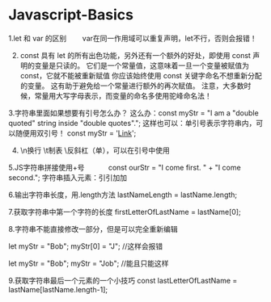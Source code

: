 # Javascript-Basics         
1.let 和 var 的区别       
var在同一作用域可以重复声明，let不行，否则会报错！

2. const 具有 let 的所有出色功能，另外还有一个额外的好处，即使用 const 声明的变量是只读的。 它们是一个常量值，这意味着一旦一个变量被赋值为 const，它就不能被重新赋值
你应该始终使用 const 关键字命名不想重新分配的变量。 这有助于避免给一个常量进行额外的再次赋值。
注意，大多数时候，常量用大写字母表示，而变量的命名多使用驼峰命名法！

3.字符串里面如果想要有引号怎么办？
这么办：const myStr = "I am a \"double quoted\" string inside \"double quotes\"."; 
这样也可以：单引号表示字符串内，可以随便用双引号！ const myStr = '<a href="http://www.example.com" target="_blank">Link</a>';

4. \n换行 \t制表 \\反斜杠（单），可以在引号中使用    

5.JS字符串拼接使用+号           
const ourStr = "I come first. " + "I come second.";
字符串插入元素：引引加加  

6.输出字符串长度，用.length方法
lastNameLength = lastName.length;

7.获取字符串中第一个字符的长度
firstLetterOfLastName = lastName[0]; 

8.字符串不能直接修改一部分，但是可以完全重新编辑

let myStr = "Bob";
myStr[0] = "J"; //这样会报错

let myStr = "Bob";
myStr = "Job"; //能且只能这样

9.获取字符串最后一个元素的一个小技巧
const lastLetterOfLastName = lastName[lastName.length-1];
